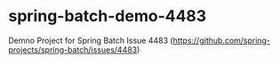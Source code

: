 # spring-batch-demo-4483

Demno Project for Spring Batch Issue 4483 (https://github.com/spring-projects/spring-batch/issues/4483)

